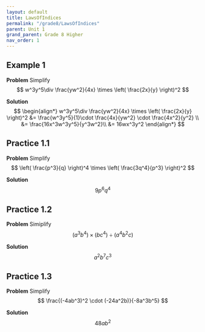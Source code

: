 ```yaml
---
layout: default
title: LawsOfIndices
permalink: "/grade8/LawsOfIndices"
parent: Unit 1
grand_parent: Grade 8 Higher
nav_order: 1
---
```


## Example 1
**Problem**
Simplify 
$$
w^3y^5\div \frac{yw^2}{4x} \times \left( \frac{2x}{y} \right)^2
$$

**Solution**
$$
\begin{align*}
w^3y^5\div \frac{yw^2}{4x} \times \left( \frac{2x}{y} \right)^2
&= \frac{w^3y^5}{1}\cdot \frac{4x}{yw^2} \cdot \frac{4x^2}{y^2} \\
&= \frac{16x^3w^3y^5}{y^3w^2}\\
&= 16wx^3y^2
\end{align*}
$$

## Practice 1.1

**Problem**
Simplify 
$$
\left( \frac{p^3}{q} \right)^4 \times \left( \frac{3q^4}{p^3} \right)^2
$$

**Solution**
$$
9p^6q^4
$$

## Practice 1.2
**Problem**
Simiplify
$$ 
(a^3 b^4) \times (b c^4) \div (a^4 b^2 c)
$$

**Solution**
$$
a^2 b^7 c^3
$$

## Practice 1.3
**Problem**
Simplify 
$$
\frac{(-4ab^3)^2 \cdot (-24a^2b)}{-8a^3b^5}
$$

**Solution**
$$
 48ab^2
$$

<!--stackedit_data:
eyJoaXN0b3J5IjpbMTkxMzEyMDY0Ml19
-->
